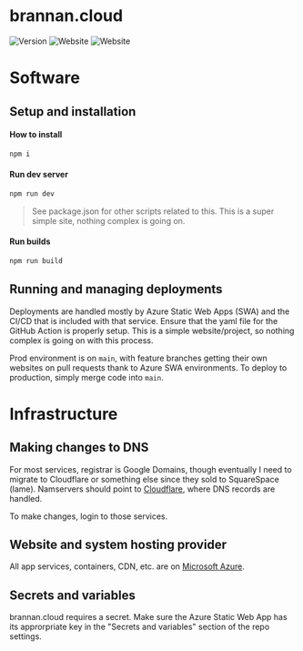 # brannan.cloud
![Version](https://shields.io/github/package-json/v/bananabrann/bananabrann.dev?cloud?logo=npm)
![Website](https://img.shields.io/website?url=https%3A%2F%2Fbananabrann.dev&logo=microsoft-azure&label=bananabrann.dev)
![Website](https://img.shields.io/website?url=https%3A%2F%2Fbrannan.cloud&logo=microsoft-azure&label=brannan.cloud)

# Software
## Setup and installation
#### How to install

```bash
npm i
```

#### Run dev server
```bash
npm run dev
```

> See package.json for other scripts related to this. This is a super simple site, nothing complex is going on.

#### Run builds

```bash
npm run build
```

## Running and managing deployments
Deployments are handled mostly by Azure Static Web Apps (SWA) and the CI/CD that is included with that service. Ensure that the yaml file for the GitHub Action is properly setup. This is a simple website/project, so nothing complex is going on with this process.

Prod environment is on `main`, with feature branches getting their own websites on pull requests thank to Azure SWA environments. To deploy to production, simply merge code into `main`.

# Infrastructure
## Making changes to DNS
For most services, registrar is Google Domains, though eventually I need to migrate to Cloudflare or something else since they sold to SquareSpace (lame). Namservers should point to [Cloudflare](https://cloudflare.com), where DNS records are handled.

To make changes, login to those services.

## Website and system hosting provider
All app services, containers, CDN, etc. are on [Microsoft Azure](https://portal.azure.com/signin/index/).

## Secrets and variables
brannan.cloud requires a secret. Make sure the Azure Static Web App has its approrpriate key in the "Secrets and variables" section of the repo settings.
